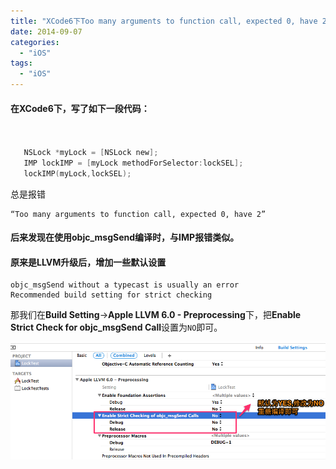 ```yaml
---
title: "XCode6下Too many arguments to function call, expected 0, have 2解决办法"
date: 2014-09-07
categories:
  - "iOS"
tags:
  - "iOS"
---
```

<!--more-->

#### 在XCode6下，写了如下一段代码：
``` objective-c


   NSLock *myLock = [NSLock new];
   IMP lockIMP = [myLock methodForSelector:lockSEL];
   lockIMP(myLock,lockSEL);
```
总是报错

    “Too many arguments to function call, expected 0, have 2”

<!--more-->
#### 后来发现在使用objc_msgSend编译时，与IMP报错类似。
#### 原来是LLVM升级后，增加一些默认设置    
    objc_msgSend without a typecast is usually an error  
    Recommended build setting for strict checking

  那我们在**Build Setting**->**Apple LLVM 6.0 - Preprocessing**下，把**Enable Strict Check for objc_msgSend Call**设置为`NO`即可。
  
   ![image](/images/post/2014-09-07-xcode6-too-many-arguments-to-function-call-expected-0-have-2/xcode_build_error_process.png) 
